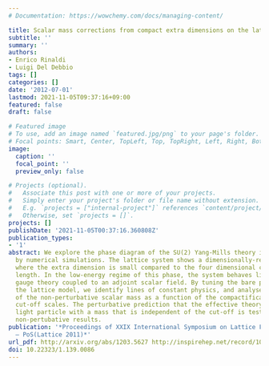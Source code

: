 ```yaml
---
# Documentation: https://wowchemy.com/docs/managing-content/

title: Scalar mass corrections from compact extra dimensions on the lattice
subtitle: ''
summary: ''
authors:
- Enrico Rinaldi
- Luigi Del Debbio
tags: []
categories: []
date: '2012-07-01'
lastmod: 2021-11-05T09:37:16+09:00
featured: false
draft: false

# Featured image
# To use, add an image named `featured.jpg/png` to your page's folder.
# Focal points: Smart, Center, TopLeft, Top, TopRight, Left, Right, BottomLeft, Bottom, BottomRight.
image:
  caption: ''
  focal_point: ''
  preview_only: false

# Projects (optional).
#   Associate this post with one or more of your projects.
#   Simply enter your project's folder or file name without extension.
#   E.g. `projects = ["internal-project"]` references `content/project/deep-learning/index.md`.
#   Otherwise, set `projects = []`.
projects: []
publishDate: '2021-11-05T00:37:16.360808Z'
publication_types:
- '1'
abstract: We explore the phase diagram of the SU(2) Yang-Mills theory in 5 dimensions
  by numerical simulations. The lattice system shows a dimensionally-reduced phase
  where the extra dimension is small compared to the four dimensional correlation
  length. In the low-energy regime of this phase, the system behaves like a four-dimensional
  gauge theory coupled to an adjoint scalar field. By tuning the bare parameters of
  the lattice model, we identify lines of constant physics, and analyse the behaviour
  of the non-perturbative scalar mass as a function of the compactification and the
  cut-off scales. The perturbative prediction that the effective theory contains a
  light particle with a mass that is independent of the cut-off is tested against
  non-pertubative results.
publication: '*Proceedings of XXIX International Symposium on Lattice Field Theory
  — PoS(Lattice 2011)*'
url_pdf: http://arxiv.org/abs/1203.5627 http://inspirehep.net/record/1094863 https://pos.sissa.it/139/086
doi: 10.22323/1.139.0086
---
```

